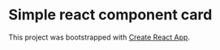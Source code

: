 # Simple react component card

This project was bootstrapped with [Create React App](https://github.com/facebookincubator/create-react-app).